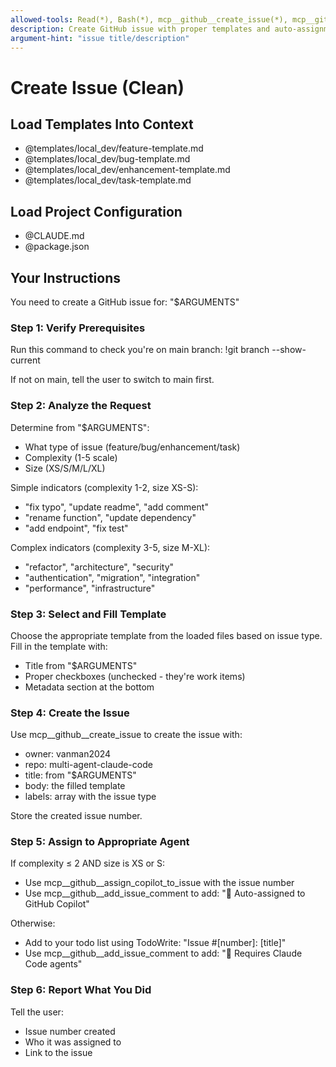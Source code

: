 ```yaml
---
allowed-tools: Read(*), Bash(*), mcp__github__create_issue(*), mcp__github__assign_copilot_to_issue(*), mcp__github__add_issue_comment(*), TodoWrite(*)
description: Create GitHub issue with proper templates and auto-assignment
argument-hint: "issue title/description"
---
```


# Create Issue (Clean)

## Load Templates Into Context
- @templates/local_dev/feature-template.md
- @templates/local_dev/bug-template.md
- @templates/local_dev/enhancement-template.md
- @templates/local_dev/task-template.md

## Load Project Configuration
- @CLAUDE.md
- @package.json

## Your Instructions

You need to create a GitHub issue for: "$ARGUMENTS"

### Step 1: Verify Prerequisites
Run this command to check you're on main branch:
!git branch --show-current

If not on main, tell the user to switch to main first.

### Step 2: Analyze the Request
Determine from "$ARGUMENTS":
- What type of issue (feature/bug/enhancement/task)
- Complexity (1-5 scale)
- Size (XS/S/M/L/XL)

Simple indicators (complexity 1-2, size XS-S):
- "fix typo", "update readme", "add comment"
- "rename function", "update dependency"
- "add endpoint", "fix test"

Complex indicators (complexity 3-5, size M-XL):
- "refactor", "architecture", "security"
- "authentication", "migration", "integration"
- "performance", "infrastructure"

### Step 3: Select and Fill Template
Choose the appropriate template from the loaded files based on issue type.
Fill in the template with:
- Title from "$ARGUMENTS"
- Proper checkboxes (unchecked - they're work items)
- Metadata section at the bottom

### Step 4: Create the Issue
Use mcp__github__create_issue to create the issue with:
- owner: vanman2024
- repo: multi-agent-claude-code
- title: from "$ARGUMENTS"
- body: the filled template
- labels: array with the issue type

Store the created issue number.

### Step 5: Assign to Appropriate Agent
If complexity ≤ 2 AND size is XS or S:
- Use mcp__github__assign_copilot_to_issue with the issue number
- Use mcp__github__add_issue_comment to add: "🤖 Auto-assigned to GitHub Copilot"

Otherwise:
- Add to your todo list using TodoWrite: "Issue #[number]: [title]"
- Use mcp__github__add_issue_comment to add: "🧠 Requires Claude Code agents"

### Step 6: Report What You Did
Tell the user:
- Issue number created
- Who it was assigned to
- Link to the issue